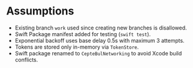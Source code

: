 # Assumptions
- Existing branch `work` used since creating new branches is disallowed.
- Swift Package manifest added for testing (`swift test`).
- Exponential backoff uses base delay 0.5s with maximum 3 attempts.
- Tokens are stored only in-memory via `TokenStore`.
- Swift package renamed to `CepteBulNetworking` to avoid Xcode build conflicts.
